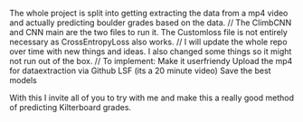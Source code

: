 The whole project is split into getting extracting the data from a mp4 video and actually predicting boulder grades based on the data.
//
The ClimbCNN and CNN main are the two files to run it. The Customloss file is not entirely necessary as CrossEntropyLoss also works.
//
I will update the whole repo over time with new things and ideas. I also changed some things so it might not run out of the box.
//
To implement: Make it userfriendy
              Upload the mp4 for dataextraction via Github LSF (its a 20 minute video)
              Save the best models


With this I invite all of you to try with me and make this a really good method of predicting Kilterboard grades.
